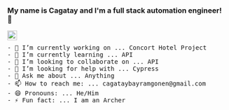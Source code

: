 ### My name is Cagatay and I'm a full stack automation engineer! 👋
<a href="https://www.linkedin.com/in/%C3%A7a%C4%9Fatay-b-g%C3%B6nen-70ba6b173/">
  <img align="left" alt="Cagatay's LinkedIN" width="22px" src="https://raw.githubusercontent.com/peterthehan/peterthehan/master/assets/linkedin.svg" />
</a>

<br>
<pre>
- 🔭 I’m currently working on ... Concort Hotel Project
- 🌱 I’m currently learning ... API
- 👯 I’m looking to collaborate on ... API
- 🤔 I’m looking for help with ... Cypress
- 💬 Ask me about ... Anything
- 📫 How to reach me: ... cagataybayramgonen@gmail.com
- 😄 Pronouns: ... He/Him
- ⚡ Fun fact: ... I am an Archer
</pre>

